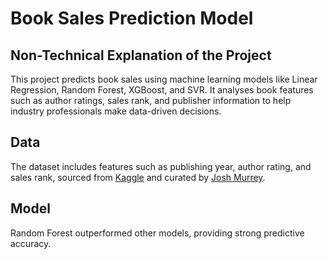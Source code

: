 # **Book Sales Prediction Model**

## Non-Technical Explanation of the Project

This project predicts book sales using machine learning models like Linear Regression, Random Forest, XGBoost, and SVR. It analyses book features such as author ratings, sales rank, and publisher information to help industry professionals make data-driven decisions.

## Data

The dataset includes features such as publishing year, author rating, and sales rank, sourced from [Kaggle](https://www.kaggle.com/datasets/thedevastator/books-sales-and-ratings) and curated by [Josh Murrey](https://data.world/josh-nbu/books).

## Model

Random Forest outperformed other models, providing strong predictive accuracy.